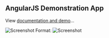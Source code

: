 ## AngularJS Demonstration App
View [documentation and demo](http://enrobsop.github.io/angularjs-categorizor-demo)...

![Screenshot](images/screenshot.png)
Format: ![Screenshot](images/screenshot.png)
